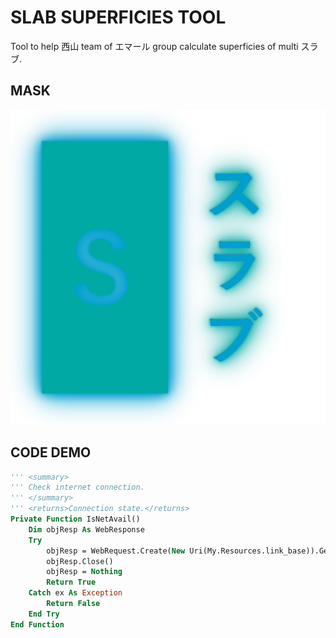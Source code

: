 # SLAB SUPERFICIES TOOL
Tool to help 西山 team of エマール group calculate superficies of multi スラブ.

## MASK
<p align='center'>
<img src='pic/0.png'></img>
</p>

## CODE DEMO
```vb
''' <summary>
''' Check internet connection.
''' </summary>
''' <returns>Connection state.</returns>
Private Function IsNetAvail()
    Dim objResp As WebResponse
    Try
        objResp = WebRequest.Create(New Uri(My.Resources.link_base)).GetResponse
        objResp.Close()
        objResp = Nothing
        Return True
    Catch ex As Exception
        Return False
    End Try
End Function
```